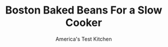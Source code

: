 ---
layout: ../../layouts/MarkdownPostLayout.astro
title: Boston Baked Beans For a Slow Cooker
author: America's Test Kitchen
pubDate: 2023-03-15
description: "We were after rich, creamy baked beans that didnt require constant attention."
image_url: https://res.cloudinary.com/hksqkdlah/image/upload/ar_1:1,c_fill,dpr_2.0,f_auto,fl_lossy.progressive.strip_profile,g_faces:auto,q_auto:low,w_344/4286_sfs-bostonbakedbeans-cc-318987
tags: ["Side Dishes","Beans","Slow Cooker"]
calories: 3021
protein: 18
carbohydrates: 73
fats: 
fiber: 12
ingredients: ["1 pound, navy beans, picked over and soaked in cold water for 8 to 12 hours","1/2 teaspoon, baking soda","2 , bay leaves","4 ounces, Salt pork, rind removed","1 , medium onion, minced","1/4 cup, mild molasses plus 2 additional tablespoons","1/4 cup, packed dark brown sugar","2 cups, boiling water","1 tablespoon, Dijon mustard","2 teaspoons, cider vinegar",", Salt and pepper"]
serves: 6
time: ""
instructions: ["Set slow cooker to high to preheat. Drain beans and transfer to large Dutch oven. Add 8 cups water, baking soda, and bay leaves. Bring to boil over medium-high heat, then use wide spoon to skim off any foam that rises to top. Boil 15 minutes. Drain beans and transfer to slow cooker insert, discarding bay leaves.","While beans are cooking in Dutch oven, score fatty side of salt pork and cut into 2 pieces. Place scored side down in medium nonstick skillet over medium heat and cook until fat is rendered, 8 to 10 minutes. Turn salt pork over, add onion, and cook until lightly browned, about 5 minutes. Transfer to slow cooker insert. Stir 1/4 cup molasses, brown sugar, and boiling water into slow cooker insert.","Cover beans with piece of aluminum foil, then cover slow cooker with lid. Set slow cooker to low and cook until beans are tender and creamy, 10 to 12 hours. (Alternatively, cook on high for 5 to 6 hours.)","Turn off slow cooker and remove lid and aluminum foil. Stir in remaining 2 tablespoons molasses, mustard, and vinegar and season with salt and pepper to taste. Cover slow cooker with lid and let beans sit until sauce has slightly thickened, 15 to 20 minutes. Serve."]
nutrition: ["1270 mg Potassium","333 mg Phosphorus","176 mg Calcium","5 mg Iron","190 mg Magnesium","659 mg Sodium","3 mg Zinc","16 g Fat","2 mg Niacin (B3)","7 g Monounsaturated","2 g Polyunsaturated","1 mg Vitamin C","16 mg Cholesterol","5 g Saturated","12 g Fiber","279 µg Folate (food)","28 g Sugars","3 µg Vitamin K","115 g Water","73 g Carbs","279 µg Folate equivalent (total)","18 g Protein","503 kcal Energy","24 g Sugars, added","3021 calories"]
notes: "Dont use dark or blackstrap molasses, which will become bitter tasting in the slow cooker."
---